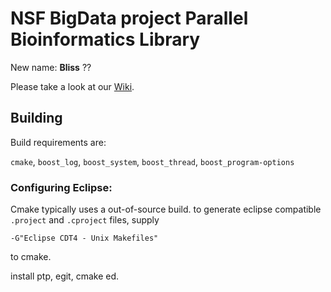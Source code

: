 # NSF BigData project Parallel Bioinformatics Library

New name: **Bliss** ??

Please take a look at our [Wiki](https://bitbucket.org/AluruLab/pbil/wiki/Home).

## Building

Build requirements are:

`cmake`, `boost_log`, `boost_system`, `boost_thread`, `boost_program-options`


### Configuring Eclipse:

Cmake typically uses a out-of-source build.  to generate eclipse compatible `.project` and `.cproject` files, supply
```
-G"Eclipse CDT4 - Unix Makefiles"
```
to cmake.

install ptp, egit, cmake ed.

